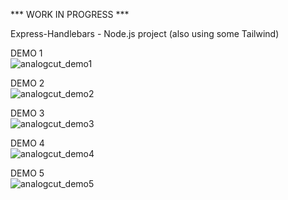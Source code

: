 *** WORK IN PROGRESS ***

Express-Handlebars - Node.js project (also using some Tailwind)

DEMO 1
<br>
<img src="https://i.makeagif.com/media/12-09-2020/4GCbFq.gif" alt="analogcut_demo1">

DEMO 2
<br>
<img src="https://i.makeagif.com/media/12-09-2020/MIqJ9v.gif" alt="analogcut_demo2">

DEMO 3 
<br>
<img src="https://i.makeagif.com/media/12-09-2020/z8YvgT.gif" alt="analogcut_demo3">

DEMO 4
<br>
<img src="https://i.makeagif.com/media/12-09-2020/N7BYC3.gif" alt="analogcut_demo4">

DEMO 5
<br>
<img src="https://i.makeagif.com/media/12-09-2020/tSdr7L.gif" alt="analogcut_demo5">
